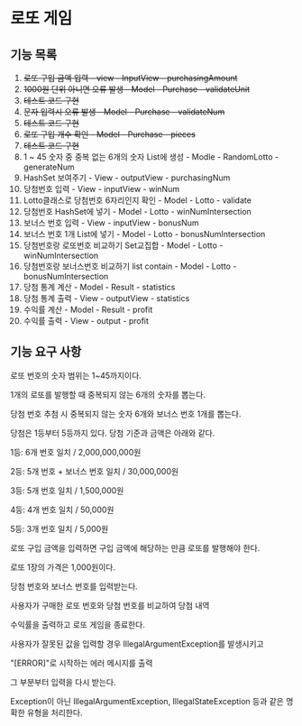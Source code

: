 # 로또 게임

## 기능 목록

1. ~~로또 구입 금액 입력 - view - InputView - purchasingAmount~~
2. ~~1000원 단위 아니면 오류 발생 - Model - Purchase - validateUnit~~
3. ~~테스트 코드 구현~~
3. ~~문자 입력시 오류 발생 - Model - Purchase - validateNum~~
4. ~~테스트 코드 구현~~
3. ~~로또 구입 개수 확인 - Model - Purchase - pieces~~
4. ~~테스트 코드 구현~~
3. 1 ~ 45 숫자 중 중복 없는 6개의 숫자 List에 생성 - Modle - RandomLotto - generateNum
4. HashSet 보여주기 - View - outputView - purchasingNum
5. 당첨번호 입력 - View - inputView - winNum
6. Lotto클래스로 당첨번호 6자리인지 확인 - Model - Lotto - validate
6. 당첨번호 HashSet에 넣기 - Model - Lotto - winNumIntersection
7. 보너스 번호 입력 - View - inputView - bonusNum
8. 보너스 번호 1개 List에 넣기 - Model - Lotto - bonusNumIntersection
9. 당첨번호랑 로또번호 비교하기 Set교집합 - Model - Lotto - winNumIntersection
10. 당첨번호랑 보너스번호 비교하기 list contain - Model - Lotto - bonusNumIntersection
11. 당첨 통계 계산 - Model - Result - statistics
10. 당첨 통계 출력 - View - outputView - statistics
11. 수익률 계산 - Model - Result - profit
11. 수익률 출력 - View - output - profit



## 기능 요구 사항

로또 번호의 숫자 범위는 1~45까지이다.

1개의 로또를 발행할 때 중복되지 않는 6개의 숫자를 뽑는다.

당첨 번호 추첨 시 중복되지 않는 숫자 6개와 보너스 번호 1개를 뽑는다.

당첨은 1등부터 5등까지 있다. 당첨 기준과 금액은 아래와 같다.

1등: 6개 번호 일치 / 2,000,000,000원

2등: 5개 번호 + 보너스 번호 일치 / 30,000,000원

3등: 5개 번호 일치 / 1,500,000원

4등: 4개 번호 일치 / 50,000원

5등: 3개 번호 일치 / 5,000원

로또 구입 금액을 입력하면 구입 금액에 해당하는 만큼 로또를 발행해야 한다.

로또 1장의 가격은 1,000원이다.

당첨 번호와 보너스 번호를 입력받는다.

사용자가 구매한 로또 번호와 당첨 번호를 비교하여 당첨 내역

수익률을 출력하고 로또 게임을 종료한다.

사용자가 잘못된 값을 입력할 경우 IllegalArgumentException를 발생시키고

"[ERROR]"로 시작하는 에러 메시지를 출력 

그 부분부터 입력을 다시 받는다.

Exception이 아닌 IllegalArgumentException, IllegalStateException 등과 같은 명확한 유형을 처리한다.